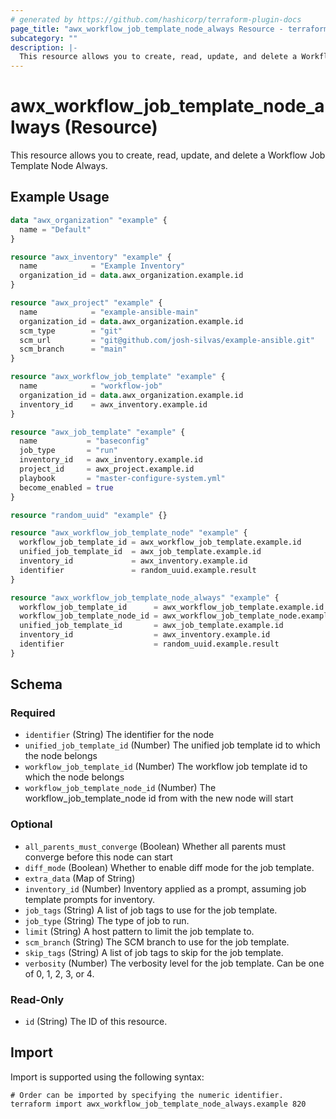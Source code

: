 ```yaml
---
# generated by https://github.com/hashicorp/terraform-plugin-docs
page_title: "awx_workflow_job_template_node_always Resource - terraform-provider-awx"
subcategory: ""
description: |-
  This resource allows you to create, read, update, and delete a Workflow Job Template Node Always.
---
```


# awx_workflow_job_template_node_always (Resource)

This resource allows you to create, read, update, and delete a Workflow Job Template Node Always.

## Example Usage

```terraform
data "awx_organization" "example" {
  name = "Default"
}

resource "awx_inventory" "example" {
  name            = "Example Inventory"
  organization_id = data.awx_organization.example.id
}

resource "awx_project" "example" {
  name            = "example-ansible-main"
  organization_id = data.awx_organization.example.id
  scm_type        = "git"
  scm_url         = "git@github.com/josh-silvas/example-ansible.git"
  scm_branch      = "main"
}

resource "awx_workflow_job_template" "example" {
  name            = "workflow-job"
  organization_id = data.awx_organization.example.id
  inventory_id    = awx_inventory.example.id
}

resource "awx_job_template" "example" {
  name           = "baseconfig"
  job_type       = "run"
  inventory_id   = awx_inventory.example.id
  project_id     = awx_project.example.id
  playbook       = "master-configure-system.yml"
  become_enabled = true
}

resource "random_uuid" "example" {}

resource "awx_workflow_job_template_node" "example" {
  workflow_job_template_id = awx_workflow_job_template.example.id
  unified_job_template_id  = awx_job_template.example.id
  inventory_id             = awx_inventory.example.id
  identifier               = random_uuid.example.result
}

resource "awx_workflow_job_template_node_always" "example" {
  workflow_job_template_id      = awx_workflow_job_template.example.id
  workflow_job_template_node_id = awx_workflow_job_template_node.example.id
  unified_job_template_id       = awx_job_template.example.id
  inventory_id                  = awx_inventory.example.id
  identifier                    = random_uuid.example.result
}
```

<!-- schema generated by tfplugindocs -->
## Schema

### Required

- `identifier` (String) The identifier for the node
- `unified_job_template_id` (Number) The unified job template id to which the node belongs
- `workflow_job_template_id` (Number) The workflow job template id to which the node belongs
- `workflow_job_template_node_id` (Number) The workflow_job_template_node id from with the new node will start

### Optional

- `all_parents_must_converge` (Boolean) Whether all parents must converge before this node can start
- `diff_mode` (Boolean) Whether to enable diff mode for the job template.
- `extra_data` (Map of String)
- `inventory_id` (Number) Inventory applied as a prompt, assuming job template prompts for inventory.
- `job_tags` (String) A list of job tags to use for the job template.
- `job_type` (String) The type of job to run.
- `limit` (String) A host pattern to limit the job template to.
- `scm_branch` (String) The SCM branch to use for the job template.
- `skip_tags` (String) A list of job tags to skip for the job template.
- `verbosity` (Number) The verbosity level for the job template. Can be one of 0, 1, 2, 3, or 4.

### Read-Only

- `id` (String) The ID of this resource.

## Import

Import is supported using the following syntax:

```shell
# Order can be imported by specifying the numeric identifier.
terraform import awx_workflow_job_template_node_always.example 820
```
